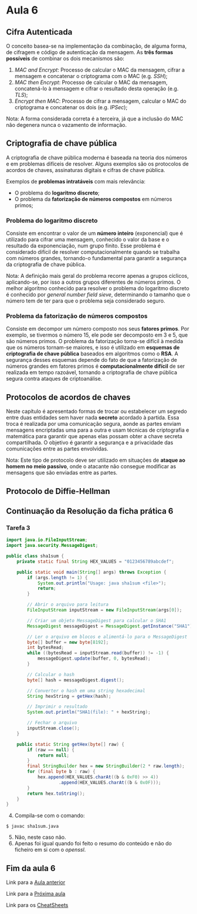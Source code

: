 # Aula 6

## Cifra Autenticada
O conceito basea-se na implementação da combinação, de alguma forma, de cifragem e código de autenticação da mensagem. As **três formas possíveis** de combinar os dois mecanismos são:
 1. *MAC and Encrypt*: Processo de calcular o MAC da mensagem, cifrar a mensagem e concatenar o criptograma com o MAC (e.g. *SSH*);
 2. *MAC then Encrypt*: Processo de calcular o MAC da mensagem, concatená-lo à mensagem e cifrar o resultado desta operação (e.g. *TLS*);
 3. *Encrypt then MAC*: Processo de cifrar a mensagem, calcular o MAC do criptograma e concatenar os dois (e.g. *IPSec*);

Nota: A forma considerada correta é a terceira, já que a inclusão do MAC não degenera nunca o vazamento de informação.

## Criptografia de chave pública
A criptografia de chave pública moderna é baseada na teoria dos números e em problemas difíceis de resolver. Alguns exemplos são os protocolos de acordos de chaves, assinaturas digitais e cifras de chave pública.

Exemplos de **problemas intratáveis** com mais relevância:
 - O problema do **logaritmo discreto**;
 - O problema da **fatorização de números compostos** em números primos;

### Problema do logaritmo discreto
Consiste em encontrar o valor de um **número inteiro** (exponencial) que é utilizado para cifrar uma mensagem, conhecido o valor da base e o resultado da exponenciação, num grupo finito. Esse problema é considerado difícil de resolver computacionalmente quando se trabalha com números grandes, tornando-o fundamental para garantir a segurança da criptografia de chave pública.

Nota: A definição mais geral do problema recorre apenas a grupos cíclicos, aplicando-se, por isso a outros grupos diferentes de números primos. O melhor algoritmo conhecido para resolver o problema do logaritmo discreto é conhecido por *general number field sieve*, determinando o tamanho que o número tem de ter para que o problema seja considerado seguro.

### Problema da fatorização de números compostos
Consiste em decompor um número composto nos seus **fatores primos**. Por exemplo, se tivermos o número 15, ele pode ser decomposto em 3 e 5, que são números primos. O problema da fatorização torna-se difícil à medida que os números tornam-se maiores, e isso é utilizado em **esquemas de criptografia de chave pública** baseados em algoritmos como o **RSA**. A segurança desses esquemas depende do fato de que a fatorização de números grandes em fatores primos é **computacionalmente difícil** de ser realizada em tempo razoável, tornando a criptografia de chave pública segura contra ataques de criptoanálise.

## Protocolos de acordos de chaves
Neste capítulo é apresentado formas de trocar ou estabelecer um segredo entre duas entidades sem haver nada **secreto** acordado à partida. Essa troca é realizada por uma comunicação segura, aonde as partes enviam mensagens encriptadas uma para a outra e usam técnicas de criptografia e matemática para garantir que apenas elas possam obter a chave secreta compartilhada. O objetivo é garantir a segurança e a privacidade das comunicações entre as partes envolvidas.

Nota: Este tipo de protocolo deve ser utilizado em situações de **ataque ao homem no meio passivo**, onde o atacante não consegue modificar as mensagens que são enviadas entre as partes.

## Protocolo de Diffie-Hellman

## Continuação da Resolução da ficha prática 6

### Tarefa 3
```java
import java.io.FileInputStream;
import java.security.MessageDigest;

public class sha1sum {
    private static final String HEX_VALUES = "0123456789abcdef";

    public static void main(String[] args) throws Exception {
        if (args.length != 1) {
            System.out.println("Usage: java sha1sum <file>");
            return;
        }

        // Abrir o arquivo para leitura
        FileInputStream inputStream = new FileInputStream(args[0]);

        // Criar um objeto MessageDigest para calcular o SHA1
        MessageDigest messageDigest = MessageDigest.getInstance("SHA1");

        // Ler o arquivo em blocos e alimentá-lo para o MessageDigest
        byte[] buffer = new byte[8192];
        int bytesRead;
        while ((bytesRead = inputStream.read(buffer)) != -1) {
            messageDigest.update(buffer, 0, bytesRead);
        }

        // Calcular o hash
        byte[] hash = messageDigest.digest();

        // Converter o hash em uma string hexadecimal
        String hexString = getHex(hash);

        // Imprimir o resultado
        System.out.println("SHA1(file): " + hexString);

        // Fechar o arquivo
        inputStream.close();
    }

    public static String getHex(byte[] raw) {
        if (raw == null) {
            return null;
        }
        final StringBuilder hex = new StringBuilder(2 * raw.length);
        for (final byte b : raw) {
            hex.append(HEX_VALUES.charAt((b & 0xF0) >> 4))
                    .append(HEX_VALUES.charAt((b & 0x0F)));
        }
        return hex.toString();
    }
}
```
4. Compila-se com o comando:
```console
$ javac sha1sum.java
```
5. Não, neste caso não.
6. Apenas foi igual quando foi feito o resumo do conteúdo e não do ficheiro em si com o *openssl*.

## Fim da aula 6
Link para a [Aula anterior](Aula5.md)

Link para a [Próxima aula](Aula7.md)

Link para os [CheatSheets](CheatSheet.md)